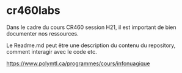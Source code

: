 # cr460labs

Dans le cadre du cours CR460 session H21,
il est important de bien documenter nos ressources.

Le Readme.md peut être une description du contenu du repository,
comment interagir avec le code
etc.

https://www.polymtl.ca/programmes/cours/infonuagique
